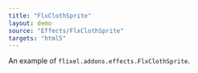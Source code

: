 ```yaml
---
title: "FlxClothSprite"
layout: demo
source: "Effects/FlxClothSprite"
targets: "html5"
---
```


An example of `flixel.addons.effects.FlxClothSprite`.